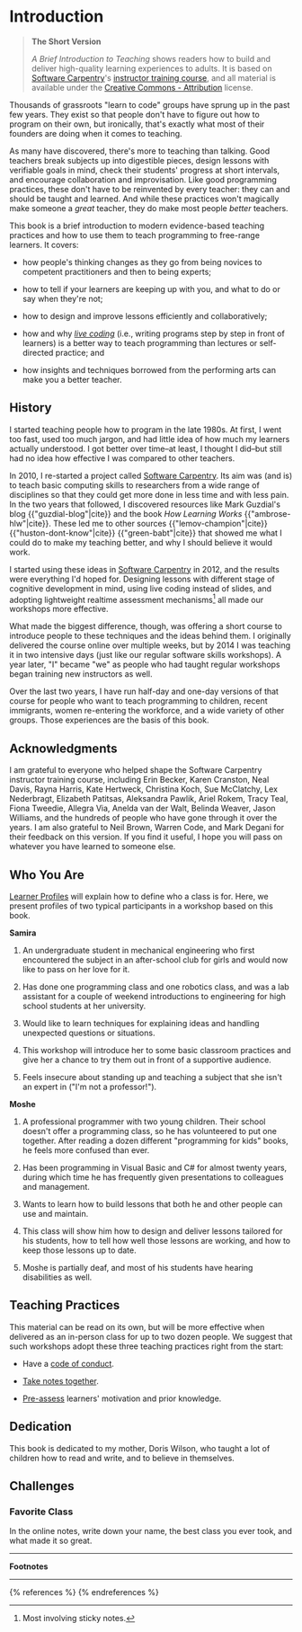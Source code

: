 # Introduction

> **The Short Version**
>
> *A Brief Introduction to Teaching* shows readers how to build and
> deliver high-quality learning experiences to adults.  It is based on
> [Software Carpentry](swc-site)'s [instructor training
> course][swc-training], and all material is available under the
> [Creative Commons - Attribution][license] license.

Thousands of grassroots "learn to code" groups have sprung up in the
past few years.  They exist so that people don't have to figure out
how to program on their own, but ironically, that's exactly what most
of their founders are doing when it comes to teaching.

As many have discovered, there's more to teaching than talking.  Good
teachers break subjects up into digestible pieces, design lessons with
verifiable goals in mind, check their students' progress at short
intervals, and encourage collaboration and improvisation.  Like good
programming practices, these don't have to be reinvented by every
teacher: they can and should be taught and learned.  And while these
practices won't magically make someone a *great* teacher, they do make
most people *better* teachers.

This book is a brief introduction to modern evidence-based teaching
practices and how to use them to teach programming to free-range
learners.  It covers:

*   how people's thinking changes as they go from being novices to
    competent practitioners and then to being experts;

*   how to tell if your learners are keeping up with you, and what to
    do or say when they're not;

*   how to design and improve lessons efficiently and collaboratively;

*   how and why *[live coding](/live/)* (i.e., writing programs step by
    step in front of learners) is a better way to teach programming
    than lectures or self-directed practice; and

*   how insights and techniques borrowed from the performing arts can
    make you a better teacher.

## History

I started teaching people how to program in the late 1980s.  At first,
I went too fast, used too much jargon, and had little idea of how much
my learners actually understood.  I got better over time–at least, I
thought I did–but still had no idea how effective I was compared to
other teachers.

In 2010, I re-started a project called [Software Carpentry](swc-site).
Its aim was (and is) to teach basic computing skills to researchers
from a wide range of disciplines so that they could get more done in
less time and with less pain.  In the two years that followed, I
discovered resources like Mark Guzdial's blog {{"guzdial-blog"|cite}}
and the book *How Learning Works* {{"ambrose-hlw"|cite}}.  These led
me to other sources {{"lemov-champion"|cite}}
{{"huston-dont-know"|cite}} {{"green-babt"|cite}} that showed me what
I could do to make my teaching better, and why I should believe it
would work.

I started using these ideas in [Software Carpentry](swc-site) in 2012,
and the results were everything I'd hoped for.  Designing lessons with
different stage of cognitive development in mind, using live coding
instead of slides, and adopting lightweight realtime assessment
mechanisms[^1] all made our workshops more effective.

What made the biggest difference, though, was offering a short course
to introduce people to these techniques and the ideas behind them.  I
originally delivered the course online over multiple weeks, but by
2014 I was teaching it in two intensive days (just like our regular
software skills workshops).  A year later, "I" became "we" as people
who had taught regular workshops began training new instructors as
well.

Over the last two years, I have run half-day and one-day versions of
that course for people who want to teach programming to children,
recent immigrants, women re-entering the workforce, and a wide variety
of other groups.  Those experiences are the basis of this book.

## Acknowledgments

I am grateful to everyone who helped shape the Software Carpentry
instructor training course, including Erin Becker, Karen Cranston,
Neal Davis, Rayna Harris, Kate Hertweck, Christina Koch, Sue
McClatchy, Lex Nederbragt, Elizabeth Patitsas, Aleksandra Pawlik,
Ariel Rokem, Tracy Teal, Fiona Tweedie, Allegra Via, Anelda van der
Walt, Belinda Weaver, Jason Williams, and the hundreds of people who
have gone through it over the years.  I am also grateful to Neil
Brown, Warren Code, and Mark Degani for their feedback on this
version.  If you find it useful, I hope you will pass on whatever you
have learned to someone else.

## Who You Are

[Learner Profiles](/lessons/#learner-profiles) will explain how to
define who a class is for.  Here, we present profiles of two typical
participants in a workshop based on this book.

**Samira**

1.  An undergraduate student in mechanical engineering who first
    encountered the subject in an after-school club for girls and
    would now like to pass on her love for it.

2.  Has done one programming class and one robotics class, and was a
    lab assistant for a couple of weekend introductions to engineering
    for high school students at her university.

3.  Would like to learn techniques for explaining ideas and handling
    unexpected questions or situations.
    
4.  This workshop will introduce her to some basic classroom practices
    and give her a chance to try them out in front of a supportive
    audience.

5.  Feels insecure about standing up and teaching a subject that she
    isn't an expert in ("I'm not a professor!").

**Moshe**

1.  A professional programmer with two young children.  Their school
    doesn't offer a programming class, so he has volunteered to put
    one together.  After reading a dozen different "programming for
    kids" books, he feels more confused than ever.

2.  Has been programming in Visual Basic and C# for almost twenty
    years, during which time he has frequently given presentations to
    colleagues and management.

3.  Wants to learn how to build lessons that both he and other people
    can use and maintain.

4.  This class will show him how to design and deliver lessons
    tailored for his students, how to tell how well those lessons are
    working, and how to keep those lessons up to date.

5.  Moshe is partially deaf, and most of his students have hearing
    disabilities as well.

## Teaching Practices

This material can be read on its own, but will be more effective when
delivered as an in-person class for up to two dozen people.  We
suggest that such workshops adopt these three teaching practices right
from the start:

*   Have a [code of conduct](/practices/#conduct).

*   [Take notes together](/practices/#notes).

*   [Pre-assess](/practices/#assess) learners' motivation and prior
    knowledge.

## Dedication

This book is dedicated to my mother, Doris Wilson, who taught a lot of
children how to read and write, and to believe in themselves.

## Challenges

### Favorite Class

In the online notes, write down your name, the best class you ever
took, and what made it so great.

---

**Footnotes**

[^1]: Most involving sticky notes.

----

{% references %} {% endreferences %}

[license]: /license/
[swc-site]: http://software-carpentry.org
[swc-training]: https://swcarpentry.github.io/instructor-training/

